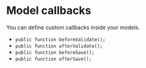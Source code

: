 Model callbacks
===============

You can define custom callbacks inside your models.

- `public function beforeValidate();`
- `public function afterValidate();`
- `public function beforeSave();`
- `public function afterSave();`

